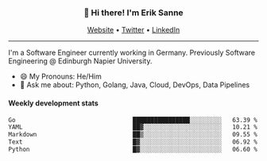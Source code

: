 <h3 align="center">👋 Hi there! I'm Erik Sanne</h3>
<p align="center">
  <a href="https://eriksanne.com">Website</a> •
  <a href="https://twitter.com/ErikKonradSanne">Twitter</a> •
  <a href="https://www.linkedin.com/in/eriksanne/">LinkedIn</a>
</p>

---
I'm a Software Engineer currently working in Germany. Previously Software Engineering @ Edinburgh Napier University.

- 😄 My Pronouns: He/Him
- 💬 Ask me about: Python, Golang, Java, Cloud, DevOps, Data Pipelines

<h4>Weekly development stats</h4>
<!--START_SECTION:waka-->

```txt
Go                                 ████████████████░░░░░░░░░   63.39 %
YAML                               ██▓░░░░░░░░░░░░░░░░░░░░░░   10.21 %
Markdown                           ██▒░░░░░░░░░░░░░░░░░░░░░░   09.55 %
Text                               █▓░░░░░░░░░░░░░░░░░░░░░░░   06.92 %
Python                             █▓░░░░░░░░░░░░░░░░░░░░░░░   06.60 %
```

<!--END_SECTION:waka-->
